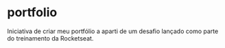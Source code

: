 # portfolio
Iniciativa de criar meu portfólio a aparti de um desafio lançado como parte do treinamento da Rocketseat.
